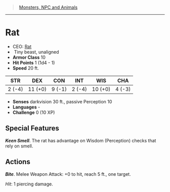 ﻿---
!MonsterItem
Family: MonsterVO
Type: beast
Size: Tiny
Alignment: unaligned
ArmorClass: 10
HitPoints: 1 (1d4 - 1)
Speed: 20 ft.
Strength: ' 2 (-4)'
Dexterity: 11 (+0)
Constitution: ' 9 (-1)'
Intelligence: ' 2 (-4)'
Wisdom: 10 (+0)
Charisma: ' 4 (-3)'
Senses: darkvision 30 ft., passive Perception 10
Languages: '-'
Challenge: 0 (10 XP)
Id: monsters_vo.md#rat
ParentLink: monsters_vo.md#monsters-npc-and-animals
Name: Rat
ParentName: Monsters, NPC and Animals
NameLevel: 1
AltName: '[Rat](hd_monsters_rat.md)'
Attributes: {}
AttributesDictionary: >+
  {}

---
> [Monsters, NPC and Animals](srd_monsters.md)

---

# Rat

- CEO: [Rat](hd_monsters_rat.md)
-  Tiny beast, unaligned
- **Armor Class** 10
- **Hit Points** 1 (1d4 - 1)
- **Speed** 20 ft.

|STR|DEX|CON|INT|WIS|CHA|
|---|---|---|---|---|---|
| 2 (-4)|11 (+0)| 9 (-1)| 2 (-4)|10 (+0)| 4 (-3)|

- **Senses** darkvision 30 ft., passive Perception 10
- **Languages** -
- **Challenge** 0 (10 XP)

## Special Features

**_Keen Smell_**. The rat has advantage on Wisdom (Perception) checks that rely on smell.

## Actions

**_Bite_**. Melee Weapon Attack: +0 to hit, reach 5 ft., one target.

_Hit_: 1 piercing damage.

